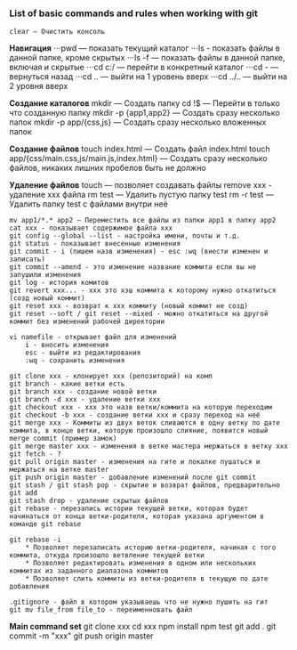 ### List of basic commands and rules when working with git


	clear — Очистить консоль

**Навигация**
	⋅⋅⋅pwd — показать текущий каталог
	⋅⋅⋅ls - показать файлы в данной папке, кроме скрытых
	⋅⋅⋅ls -f — показать файлы в данной папке, включая и скрытые
	⋅⋅⋅cd c:/ — перейти в конкретный каталог
	⋅⋅⋅cd - — вернуться назад
	⋅⋅⋅cd .. — выйти на 1 уровень вверх
	⋅⋅⋅cd ../.. — выйти на 2 уровня вверх

**Создание каталогов**
	mkdir — Создать папку
	cd !$ — Перейти в только что созданную папку
	mkdir -p {app1,app2} — Создать сразу несколько папок
	mkdir -p app/{css,js} — Создать сразу несколько вложенных папок

**Создание файлов**
	touch index.html — Создать файл index.html
	touch app/{css/main.css,js/main.js,index.html} — Создать сразу несколько файлов, никаких лишних пробелов быть не должно

**Удаление файлов**
	touch — позволяет создавать файлы
	remove xxx - удаление xxx файла
	rm test — Удалить пустую папку test
	rm -r test — Удалить папку test с файлами внутри неё

	mv app1/*.* app2 — Переместить все файлы из папки app1 в папку app2
	cat xxx - показывает содержимое файла xxx
	git config --global --list - настройка имени, почты и т.д.
	git status - показывает внесенные изменения
	git commit - i (пишем назв изменения) - esc :wq (внести изменен и записать)
	git commit --amend - это изменение название коммита если вы не запушили изменения
	git log - история комитов
	git revert xxx... - xxx это хэш коммита к которому нужно откатиться (созд новый коммит)
	git reset xxx - возврат к ххх коммиту (новый коммит не созд)
	git reset --soft / git reset --mixed - можно откатиться на другой коммит без изменений рабочей директории

	vi namefile - открывает файл для изменений
		i - вносить изменения
		esc - выйти из редактирования
		:wq - сохранить изменения

	git clone xxx - клонирует xxx (репозиторий) на комп
	git branch - какие ветки есть
	git branch xxx - создание новой ветки
	git branch -d xxx - удаление ветки ххх
	git checkout xxx - xxx это назв ветки/коммита на которую переходим
	git checkout -b xxx - создание ветки ххх и сразу переход на неё
	git merge xxx - Коммиты из двух веток сливаются в одну ветку по дате коммита, в конце ветки, которую произошло слияние, появится новый merge commit (пример замок)
	git merge master xxx - изменения в ветке мастера мержаться в ветку ххх
	git fetch - ?
	git pull origin master - изменения на гите и локалке пушаться и мержаться на ветке master
	git push origin master - добавление изменений после git commit
	git stash / git stash pop - скрытие и возврат файлов, предварительно git add
	git stash drop - удаление скрытых файлов
	git rebase - перезапись истории текущей ветки, которая будет начинаться от конца ветки-родителя, которая указана аргументом в команде git rebase

	git rebase -i 
		* Позволяет перезаписать историю ветки-родителя, начиная с того коммита, откуда произошло ветвление текущей ветки
		* Позволяет редактировать изменения в одном или нескольких коммитах из заданного диапазона коммитов
		* Позволяет слить коммиты из ветки-родителя в текущую по дате добавления

	.gitignore - файл в котором указываешь что не нужно пушить на гит
	git mv file_from file_to - переименновать файл

**Main command set**
	git clone xxx
	cd xxx
	npm install
	npm test
	git add .
	git commit -m "xxx"
	git push origin master
​
